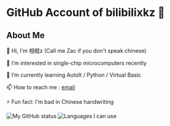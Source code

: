 # GitHub Account of bilibilixkz 👋

## About Me

👋 Hi, I'm 相框z (Call me Zac if you don't speak chinese)

👀 I’m interested in single-chip microcomputers recently

🌱 I’m currently learning AutoIt / Python / Virtual Basic

📫 How to reach me : [email](mailto:bilibili_xkz@qq.com)

⚡ Fun fact: I'm bad in Chinese handwriting

![My GitHub status](https://github-readme-stats.vercel.app/api?username=bilibilixkz)
![Languages I can use](https://github-readme-stats.vercel.app/api/top-langs?username=bilibilixkz&show_icons=true&count_private=true)
<!--
**bilibilixkz/bilibilixkz** is a ✨ _special_ ✨ repository because its `README.md` (this file) appears on your GitHub profile.

Here are some ideas to get you started:

- 🔭 I’m currently working on ...
- 🌱 I’m currently learning ...
- 👯 I’m looking to collaborate on ...
- 🤔 I’m looking for help with ...
- 💬 Ask me about ...
- 📫 How to reach me: ...
- 😄 Pronouns: ...
- ⚡ Fun fact: ...
-->

